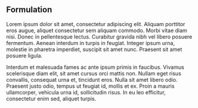 ## Formulation
Lorem ipsum dolor sit amet, consectetur adipiscing elit. Aliquam porttitor eros augue, aliquet consectetur sem aliquam commodo. Morbi vitae diam nisi. Donec in pellentesque lectus. Curabitur gravida nibh vel libero posuere fermentum. Aenean interdum in turpis in feugiat. Integer ipsum urna, molestie in pharetra imperdiet, suscipit sit amet nunc. Praesent sit amet posuere ligula.

Interdum et malesuada fames ac ante ipsum primis in faucibus. Vivamus scelerisque diam elit, sit amet cursus orci mattis non. Nullam eget risus convallis, consequat urna et, tincidunt eros. Nulla sit amet libero odio. Praesent justo odio, tempus ut feugiat id, mollis et ex. Proin a mauris ullamcorper, vehicula urna id, sollicitudin risus. In eu leo efficitur, consectetur enim sed, aliquet turpis.

<div style="page-break-after: always; visibility: hidden">
\newpage
</div>
